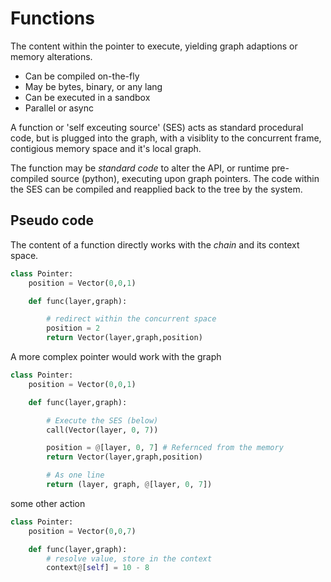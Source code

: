 # Functions

The content within the pointer to execute, yielding graph adaptions or memory alterations.

+ Can be compiled on-the-fly
+ May be bytes, binary, or any lang
+ Can be executed in a sandbox
+ Parallel or async

A function or 'self exceuting source' (SES) acts as standard procedural code, but is plugged into the graph, with a visiblity to the concurrent frame, contigious memory space and it's local graph.

The function may be _standard code_ to alter the API, or runtime pre-compiled source (python), executing upon graph pointers. The code within the SES can be compiled and reapplied back to the tree by the system.


## Pseudo code

The content of a function directly works with the _chain_ and its context space.

```py
class Pointer:
    position = Vector(0,0,1)

    def func(layer,graph):

        # redirect within the concurrent space
        position = 2
        return Vector(layer,graph,position)
```

A more complex pointer would work with the graph
```py
class Pointer:
    position = Vector(0,0,1)

    def func(layer,graph):

        # Execute the SES (below)
        call(Vector(layer, 0, 7))

        position = @[layer, 0, 7] # Refernced from the memory
        return Vector(layer,graph,position)

        # As one line
        return (layer, graph, @[layer, 0, 7])
```

some other action

```py
class Pointer:
    position = Vector(0,0,7)

    def func(layer,graph):
        # resolve value, store in the context
        context@[self] = 10 - 8
```
